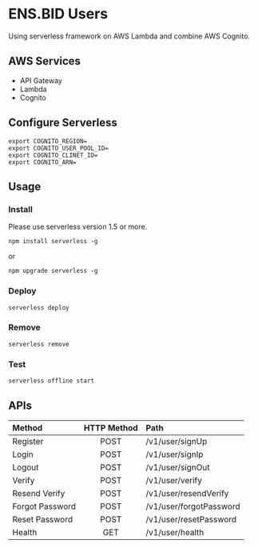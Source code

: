 # ENS.BID Users 
Using serverless framework on AWS Lambda and combine AWS Cognito.

## AWS Services
- API Gateway
- Lambda
- Cognito

## Configure Serverless 

```
export COGNITO_REGION=
export COGNITO_USER_POOL_ID=
export COGNITO_CLINET_ID=
export COGNITO_ARN=
```

## Usage

### Install
Please use serverless version 1.5 or more.
```
npm install serverless -g
```
or
```
npm upgrade serverless -g
```

### Deploy
```
serverless deploy 
```

### Remove 
```
serverless remove
```

### Test
```
serverless offline start
```

## APIs

| Method | HTTP Method | Path |
|:-------|:-----------:|:-----|
| Register | POST | /v1/user/signUp |
| Login | POST | /v1/user/signIp |
| Logout | POST | /v1/user/signOut |
| Verify | POST | /v1/user/verify |
| Resend Verify | POST | /v1/user/resendVerify |
| Forgot Password | POST | /v1/user/forgotPassword |
| Reset Password | POST | /v1/user/resetPassword |
| Health | GET | /v1/user/health |
